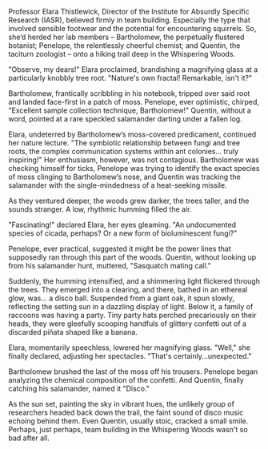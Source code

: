 Professor Elara Thistlewick, Director of the Institute for Absurdly Specific Research (IASR), believed firmly in team building. Especially the type that involved sensible footwear and the potential for encountering squirrels. So, she’d herded her lab members – Bartholomew, the perpetually flustered botanist; Penelope, the relentlessly cheerful chemist; and Quentin, the taciturn zoologist – onto a hiking trail deep in the Whispering Woods.

"Observe, my dears!" Elara proclaimed, brandishing a magnifying glass at a particularly knobbly tree root. "Nature's own fractal! Remarkable, isn't it?"

Bartholomew, frantically scribbling in his notebook, tripped over said root and landed face-first in a patch of moss. Penelope, ever optimistic, chirped, "Excellent sample collection technique, Bartholomew!"  Quentin, without a word, pointed at a rare speckled salamander darting under a fallen log.

Elara, undeterred by Bartholomew’s moss-covered predicament, continued her nature lecture.  "The symbiotic relationship between fungi and tree roots, the complex communication systems within ant colonies… truly inspiring!"  Her enthusiasm, however, was not contagious. Bartholomew was checking himself for ticks, Penelope was trying to identify the exact species of moss clinging to Bartholomew’s nose, and Quentin was tracking the salamander with the single-mindedness of a heat-seeking missile.

As they ventured deeper, the woods grew darker, the trees taller, and the sounds stranger. A low, rhythmic humming filled the air.

"Fascinating!" declared Elara, her eyes gleaming. "An undocumented species of cicada, perhaps? Or a new form of bioluminescent fungi?"

Penelope, ever practical, suggested it might be the power lines that supposedly ran through this part of the woods. Quentin, without looking up from his salamander hunt, muttered, "Sasquatch mating call."

Suddenly, the humming intensified, and a shimmering light flickered through the trees.  They emerged into a clearing, and there, bathed in an ethereal glow, was… a disco ball. Suspended from a giant oak, it spun slowly, reflecting the setting sun in a dazzling display of light.  Below it, a family of raccoons was having a party.  Tiny party hats perched precariously on their heads, they were gleefully scooping handfuls of glittery confetti out of a discarded piñata shaped like a banana.

Elara, momentarily speechless, lowered her magnifying glass.  "Well," she finally declared, adjusting her spectacles. "That's certainly...unexpected."

Bartholomew brushed the last of the moss off his trousers. Penelope began analyzing the chemical composition of the confetti. And Quentin, finally catching his salamander, named it "Disco."

As the sun set, painting the sky in vibrant hues, the unlikely group of researchers headed back down the trail, the faint sound of disco music echoing behind them.  Even Quentin, usually stoic, cracked a small smile. Perhaps, just perhaps, team building in the Whispering Woods wasn't so bad after all.
